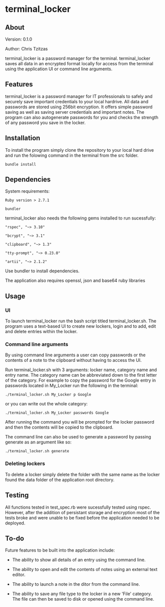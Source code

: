 # terminal_locker

## About

Version: 0.1.0

Author: Chris Tzitzas

terminal_locker is a password manager for the terminal. terminal_locker saves all data in an encrypted format locally for access from the terminal using the application UI or command line arguments.

## Features

terminal_locker is a password manager for IT professionals to safely and securely save important credentials to your local hardrive. All data and passwords are stored using 256bit encryption. It offers simple password saving as well as saving server credentials and important notes. The program can also autogenerate passwords for you and checks the strength of any password you save in the locker.

## Installation

To install the program simply clone the repository to your local hard drive and run the folowing command in the terminal from the src folder.

`bundle install`

## Dependencies

System requirements:

`Ruby version > 2.7.1`

`bundler`

terminal_locker also needs the following gems installed to run sucessfully:

`"rspec", "~> 3.10"`

`"bcrypt", "~> 3.1"`

`"clipboard", "~> 1.3"`

`"tty-prompt", "~> 0.23.0"`

`"artii", "~> 2.1.2"`

Use bundler to install dependencies.

The application also requires openssl, json and base64 ruby libraries


## Usage

### UI

To launch terminal_locker run the bash script titled terminal_locker.sh. The program uses a text-based UI to create new lockers, login and to add, edit and delete entries within the locker.

### Command line arguments

By using command line arguments a user can copy passwords or the contents of a note to the clipboard without having to access the UI.

Run terminal_locker.sh with 3 arguments: locker name, category name and entry name. The category name can be abbreviated down to the first letter of the category. For example to copy the password for the Google entry in passwords located in My_Locker run the following in the terminal:

`./terminal_locker.sh My_Locker p Google`

or you can write out the whole category:

`./terminal_locker.sh My_Locker passwords Google`

After running the command you will be prompted for the locker password and then the contents will be copied to the clipboard.

The command line can also be used to generate a password by passing generate as an argument like so:

`./terminal_locker.sh generate`

### Deleting lockers

To delete a locker simply delete the folder with the same name as the locker found the data folder of the application root directory.


## Testing

All functions tested in test_spec.rb were sucessfully tested using rspec. However, after the addition of persistant storage and encryption most of the tests broke and were unable to be fixed before the application needed to be deployed.

## To-do

Future features to be built into the application include:

- The ability to show all details of an entry using the command line.

- The ability to open and edit the contents of notes using an external text editor.

- The ability to launch a note in the ditor from the command line.

- The ability to save any file type to the locker in a new 'File' category. The file can then be saved to disk or opened using the command line. 


